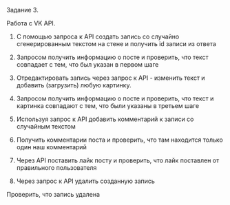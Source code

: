 Задание 3.

Работа с VK API.

1) С помощью запроса к API создать запись со случайно сгенерированным текстом на стене и получить id записи из ответа

2) Запросом получить информацию о посте и проверить, что текст совпадает с тем, что был указан в первом шаге

3) Отредактировать запись через запрос к API - изменить текст и добавить (загрузить) любую картинку.

4) Запросом получить информацию о посте и проверить, что текст и картинка совпадают с тем, что были указаны в третьем шаге

5) Используя запрос к API добавить комментарий к записи со случайным текстом

6) Получить комментарии поста и проверить, что там находится только один наш комментарий

7) Через API поставить лайк посту и проверить, что лайк поставлен от правильного пользователя

8) Через запрос к API удалить созданную запись

Проверить, что запись удалена

